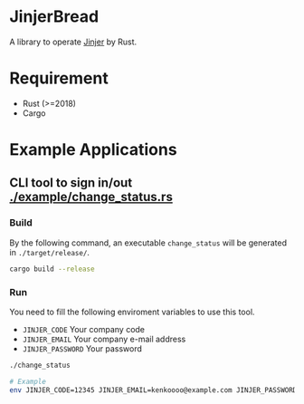 # JinjerBread

A library to operate [Jinjer](https://kintai.jinjer.biz/) by Rust.

# Requirement
- Rust (>=2018)
- Cargo

# Example Applications
## CLI tool to sign in/out [./example/change_status.rs](./example/change_status.rs)

### Build 
By the following command, an executable `change_status` will be generated in `./target/release/`.
```bash
cargo build --release
```

### Run
You need to fill the following enviroment variables to use this tool.
- `JINJER_CODE` Your company code
- `JINJER_EMAIL` Your company e-mail address
- `JINJER_PASSWORD` Your password

```bash
./change_status

# Example
env JINJER_CODE=12345 JINJER_EMAIL=kenkoooo@example.com JINJER_PASSWORD=this_is_password ./change_status
```
